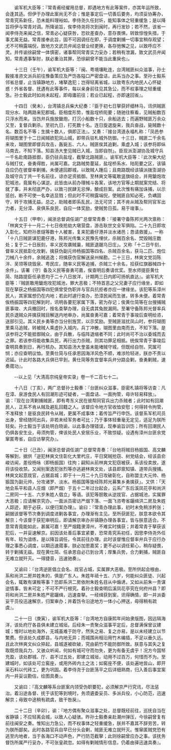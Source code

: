 <!-- { "loadSidebar": true } -->
　　谕军机大臣等：『常青甫经擢用总督，即遇地方有此等案件，亦其年运所致，会逢其适。但伊于办理此案尚无不合；惟是事定后一切善后要务，均须妥协筹办，常青究系新任，恐未能料理裕如。李侍尧久任封圻，能知事体之轻重缓急；是以降旨将伊与常青对调。所降谕旨，俟李侍尧将次到闽时，再行发钞；若不然，该省一闻李侍尧来闽之信，常青必心疑获咎，恐钦差查办，意存畏惧，转致惊惶失措，于事尤属无益。常青接奉此旨，固不可因调任在即，于调度剿捕一切事宜稍存观望；尤不可稍露端倪，致地方文武员弁闻总督业经更换，各存弛懈之见，以致呼应不灵。并传谕徐嗣曾一体慎密，诸事帮同常青实力妥办；若稍有泄漏，致文武员弁闻知，常青遇事掣肘，朕必重治其罪，恐徐嗣曾不能当此重戾也』。

　　十三日（壬午），谕军机大臣等：『闽、粤境壤毗连，台湾贼匪纠众滋事，孙士毅接准咨文派兵前往豫备策应及严饬各隘口严密盘诘，此系当办之事。至孙士毅系邻省总督，止当镇静地方，堵拏逸犯；岂得轻离省城，以致粤东内地民人心怀疑惑！外省各督、抚遇有此等事件，每以亲身前往见其急公，而不权事理之轻重缓急。孙士毅此时如尚未起程，即毋庸前往；若业已起程，亦即速回省』。

　　十四日（癸未），台湾镇总兵柴大纪奏：『臣于初七日拏获奸细林马，讯供贼匪现分水、陆两路来犯郡城。臣相度形势，惟盐埕桥阨要；随驰往察看，见贼船数百只浮水而来。当饬弁兵施放鎗炮，打沉小船数十只，余船逃去；而遍野贼匪万余众又至，复督兵剿杀。至初九日，打死数十名。连日旋退旋来，我兵奋战，毙贼数十名、数百名不等；生擒十数人，俱即正法』。又奏：『接台湾道永福札称：「凤邑参将瑚图里于十二日闻贼欲犯凤山城，即带兵驻札城外防御。十三日，贼匪二千余名来攻，瑚图里即督兵攻击，轰毙五、六人。贼匪俟其追剿，乘虚入城；该参将即纵马南去，不知下落。知县汤大奎见贼已入城，当即自刎」。臣现派澎湖协及城守兵一千名赴南路抵御，臣仍驻兵盐埕，截拏北路贼匪』。谕军机大臣等：『此次柴大纪与贼打仗，奋勇得胜，尚属可嘉。北路贼势蔓延，盐埕桥系水、陆阨要之区，该镇自应仍在彼督率剿捕，未便遽回郡城，以致贼人踵后；且南路既经该镇派拨澎湖协及城守兵丁共一千名前往，谅亦足资抵御。至林爽文等辄敢竖旗结会，并用鎗炮攻犯城池，竟属有心谋逆。此皆由从前办理械斗各案，该地方官等止期就案完结、将就了事，并未彻底严办，以致刁民肆无忌惮，酿成巨案。此次惟有痛加诛捕，以示惩创，断不可使一名幸逃显戮；但此时不可稍露端倪，使贼匪自知必死，负嵎固守，转于攻捕无益。总之，助贼者即系乱民，法无可贷；其不肯从贼及帮同官军出力者，无分漳、泉俱系良民，自应一体奖励，使贼势日孤，易于竣事』。

　　十五日（甲申），闽浙总督调任湖广总督常青奏：『接署守备陈邦光两次禀称：「林爽文于十一月二十七日夜抢劫大墩营盘，游击耿世文全军俱陷。二十九日即攻入彰化，知府孙景燧等数十人被害，复来犯鹿仔港并淡水诸邑；恳请救援」。一称「十八日贼匪谋犯鹿仔港，陈邦光传集义民豫先埋伏，杀贼百余名、焚毁贼庄数处；复于二十日辰刻，率义民攻袭贼巢，贼匪退踞乌日庄」。又称「十二日午刻，督率义民抵彰化攻剿，擒获伪副元帅杨振国等四名、杀贼百余名，获马二匹、炮位刀械八十余件，余贼逃逸；将擒获伪官解送泉州候勘。二十三日，林爽文党羽陈泮、吴领等烧毁泉、粤民庄，随率义民等追捕，杀贼三十余名，拾获红旗器械四十余件」。该署〔守〕备及义民等奋勇可嘉，俟查明后奏请优奖。至水师提臣黄仕简、陆路提臣任承恩均于二十八日放洋，计期两三日内即可扬帆直达』。谕军机大臣等：『贼匪敢用鎗炮攻犯城池，罪大恶极；不特首恶之父兄妻子应行缘坐，即如现在拏获之杨振国等四犯俱曾受伪职并与官兵抗拒者亦应一律缘坐。该犯等系漳州民人，其家属想仍在内地；若此时遽行查办，恐漳民闻而生骇，转多未便。着常青俟杨振国等四犯解到时，讯明各要犯家属下落，密为存记；俟黄仕简等在台搜捕贼匪事竣、大兵撤回时，按名查拏办理，自无虞其兔脱漏网。至署守备陈邦光督率兵民杀退贼众并擒获贼目解送内地审办，尚属奋勇可嘉；着常青于事竣后查明给咨，送部引见。其义民乡勇等亦当分别旌赏，以示奖励。至贼匪滋扰凤山时，参将瑚图里乘马追贼，转被贼人乘虚扑入城内，兵丁冲散，瑚图里由南而去，不知下落。是该参将之不能抵御贼众，由于兵散，与临阵退缩者不同；此时尚可不治以委城而去之罪。若该参将能收集兵民，再行出力杀贼，则其功罪足相抵。统俟常青于事竣后查明具奏到日，再行核办。其知县汤大奎虽未能堵贼守城，但既经自刎，究属可悯；亦应查明议恤。至黄仕简与任承恩因海洋风色不顺，难涉险轻进，朕亦不责以迟延。计此时各路大兵俱已早到，黄仕简等务宜督率兵弁分路会剿，奋勇剿贼，速奏蒇功』。

　　--以上见「大清高宗纯皇帝实录」卷一千二百七十二。

　　十八日（丁亥），两广总督孙士毅奏：『台匪纠众滋事，臣密札镇将等访查：凡在漳、泉游食民人有回潮形迹可疑者，一面盘诘、一面拘管，毋许轻易释放』。谕：『现在台湾剿捕贼匪，即有粤东义民在彼帮同官兵出力杀贼者；此时如有回潮民人，正系不肯从贼及避乱回籍之人。该督应令地方官收恤安慰；何得转令拘管，不准释放！是驱良民转令从贼，更属不成事体；着传旨严行申饬。该督系军机司员出身，曾经随同出兵，非若未经军务者可比；乃于事体轻重毫无定见，适足为朕所轻矣。孙士毅当于该处明白晓谕，以此事办理错误，现奉谕旨训饬；所有回潮民人仍俱各安生业，毋须拘管，俾该处民人安居乐业，不致惊疑。设遇有漳州台匪余党窜匿粤省，自应访拏究办』。

　　二十日（己丑），闽浙总督调任湖广总督常青奏：『台地将贼目杨振国、高文麟等解到，据供「逆犯林爽文住彰化大里杙庄，平日窝贼抢窃、树党结会，经该县俞峻访闻，差役杨咏（即杨振国）往拘；嗣知从前林爽文犯窃被获，系该役卖放，遂将该役收禁。又闻别案逸犯张烈等亦逃避林爽文处，该县即禀知镇、道带兵搜捕。林爽文起意戕官，占据县城；即于十一月二十九日攻破彰化，自称盟主大元帅、杨振国为副元帅，分攻诸罗、淡水。杨振国等旋经陈邦光募集乡勇擒获」。又供：「天地会系平和县人庄烟（即严烟）于五十二年过台起会，云系广东后溪凤花亭和尚洪二房同一十五、六岁朱姓人倡立」等语。该犯等胆敢从逆戕官、占据城池，实属罪大恶极；应请解京究办。一面派员密访严烟下落、一面飞咨粤省躧缉洪二房及朱姓人踪迹，期于必获，以便归案办理』。谕曰：『常青办理此事，初时未免稍涉矜张；嗣据该督等节次奏到调度进剿各事宜，办理渐有主见。至所获匪犯，朕意本欲令其解京；今该督于获犯审明后，即请解京审办并镇静办理各事宜，皆与朕意适合。不意常青竟能如此，甚属可嘉！至严烟籍隶漳州，不难实时擒获；并着常青于拏获该犯后，一并妥速解京。前因该处善后事宜紧要，恐常青究系初任，因思李侍尧外任有年、较为谙练，是以降旨调任，令其前往办理。此时该督惟应督率弁兵于应行办理之事悉心调度，以期迅速蒇事，朕必加恩嘉奖；更不必以调任萦心，稍存疑畏，转于剿捕无益。现在黄仕简、任承恩自必已到台湾；厚集兵势，合力剿捕，贼匪自无难立就歼灭。一得捷音，迅速驰奏』。

　　又谕曰：『台湾逆匪倡立会名、戕官占城，实属罪大恶极。至所供起会根由，系和尚洪二房并姓朱的，俱是广东人。朱姓年祗十五、六岁，何能纠众匪徒、兴起会名，辄敢有谋叛等事？恐即系洪二房依附朱姓名目从中煽诱，又如从前朱一贵谋逆情事，皆未可定；不可不严行根究。着孙士毅查明后溪凤花亭究在何府州县？即将和尚洪二房并朱姓严密躧缉，迅速查拏。一经缉获到案，讯得确情，即一并派委妥干员役迅速解京，归案审办；并着饬令沿途地方一体小心押送，毋得稍有疏虞』。

　　二十一日（庚寅），谕军机大臣等：『台湾地方自康熙年间始隶版图，因远隔海洋，该处府厅各县俱未建立城垣。后经朱一贵聚众滋事平定后，总督满保曾议建城；惟时以地处海外，无城虽难于防守，然失之易、复之亦易，是以未经建立以节繁费。但该处久成郡县，与内地无异；而城围尚相沿用竹木编插，不足以垂久远。且此次林爽文纠众猝起，县城遂被砍破，究由莿竹不能防御所致。朕意与其失之复取既烦我兵力、又骇众听闻，何如有城可守而勿失，更为有备无虞乎！况方今国帑充盈，该处郡城、厅、县不过五处，即建立城垣，动用不过百万，何惜而不为。至建城时，如该处可立窖座，或用外砖内土之法；如窖座不便，该处遍地皆山，即开采石料以代砖工，更为巩固。着李侍尧于台匪荡平之后详细熟商，归入善后事宜案内一并妥议勘估，绘图具奏』。

　　又谕曰：『高文麟等系台匪案内领受伪职要犯，必须解京严行究讯，尽法惩治。着沿途各督、抚于该犯等到境时，务须遴委妥员、多派兵役，小心防范，迅速解京；毋致中途稍有疏虞，致干咎戾』。

　　二十二日（辛卯），谕：『地方偶有聚众滋事之处，总督既经前往，巡抚自当在省静镇；不应轻离会城，以致人心疑骇。昨孙士毅奏亲赴潮州弹压，今徐嗣曾复有前往闽安之奏。惟知出力急公，而不权事体之轻重缓急，朕并不嘉其不辞劳苦，转为朕所鄙矣。此时各路官兵自早已分头会剿，贼匪无难立就歼灭。惟窜匿贼党恐有逃至内地者，当于各海口不动声色，严行防范截拏；此则徐嗣曾应办之事。该抚务督饬所属严行妥办，不可张皇疏忽。如得有剿贼情形信息，仍着由驿迅速具奏』。

